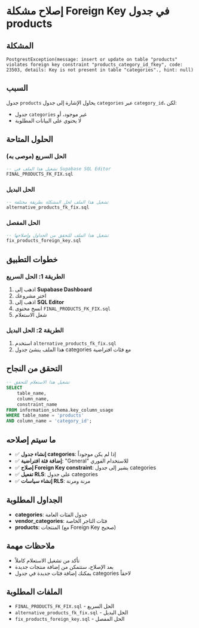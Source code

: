 # إصلاح مشكلة Foreign Key في جدول products

## المشكلة
```
PostgrestException(message: insert or update on table "products" violates foreign key constraint "products_category_id_fkey", code: 23503, details: Key is not present in table "categories"., hint: null)
```

## السبب
جدول `products` يحاول الإشارة إلى جدول `categories` عبر `category_id`، لكن:
- جدول `categories` غير موجود، أو
- لا يحتوي على البيانات المطلوبة

## الحلول المتاحة

### الحل السريع (موصى به)
```sql
-- تشغيل هذا الملف في Supabase SQL Editor
FINAL_PRODUCTS_FK_FIX.sql
```

### الحل البديل
```sql
-- تشغيل هذا الملف لحل المشكلة بطريقة مختلفة
alternative_products_fk_fix.sql
```

### الحل المفصل
```sql
-- تشغيل هذا الملف للتحقق من الجداول وإصلاحها
fix_products_foreign_key.sql
```

## خطوات التطبيق

### الطريقة 1: الحل السريع
1. اذهب إلى **Supabase Dashboard**
2. اختر مشروعك
3. اذهب إلى **SQL Editor**
4. انسخ محتوى `FINAL_PRODUCTS_FK_FIX.sql`
5. شغل الاستعلام

### الطريقة 2: الحل البديل
1. استخدم `alternative_products_fk_fix.sql`
2. هذا الملف ينشئ جدول categories مع فئات افتراضية

## التحقق من النجاح
```sql
-- تشغيل هذا الاستعلام للتحقق
SELECT 
    table_name,
    column_name,
    constraint_name
FROM information_schema.key_column_usage
WHERE table_name = 'products'
AND column_name = 'category_id';
```

## ما سيتم إصلاحه
- ✅ **إنشاء جدول categories**: إذا لم يكن موجوداً
- ✅ **إضافة فئة افتراضية**: "General" للاستخدام الفوري
- ✅ **إصلاح Foreign Key constraint**: يشير إلى جدول categories
- ✅ **تفعيل RLS**: على جدول categories
- ✅ **إنشاء سياسات RLS**: مرنة ومرنة

## الجداول المطلوبة
- **categories**: جدول الفئات العامة
- **vendor_categories**: فئات التاجر الخاصة
- **products**: المنتجات (مع Foreign Key صحيح)

## ملاحظات مهمة
- تأكد من تشغيل الاستعلام كاملاً
- بعد الإصلاح، ستتمكن من إضافة منتجات جديدة
- يمكنك إضافة فئات جديدة في جدول categories لاحقاً

## الملفات المطلوبة
- `FINAL_PRODUCTS_FK_FIX.sql` - الحل السريع
- `alternative_products_fk_fix.sql` - الحل البديل
- `fix_products_foreign_key.sql` - الحل المفصل


